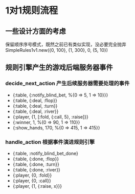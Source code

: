 # 1对1规则流程

## 一些设计方面的考虑
保留顺序序号模式，既然之前已有类似实现，没必要完全抛弃
SimpleRules1v1.new({0, 100}, {1, 300}, 0, {5, 10})

## 规则引擎产生的游戏后端服务器事件

### decide_next_action 产生后续服务器需要处理的事件
- {:table, {:notify_blind_bet, %{0 => 5, 1 => 10}}}
- {:table, {:deal, :flop}}
- {:table, {:deal, :turn}}
- {:table, {:deal, :river}}
- {:player, {1, [:fold, {:call, 5}, :raise]}}
- {:winner, 1, %{0 => 90, 1 => 110}}
- {:show_hands, 170, %{0 => 415, 1 => 415}}

### handle_action 根据事件演进规则引擎
- {:table, :notify_blind_bet_done}
- {:table, {:done, :flop}}
- {:table, {:done, :turn}}
- {:table, {:done, :river}}
- {:player, {0, :fold}}
- {:player, {0, :call}}
- {:player, {1, {:raise, x}}}

